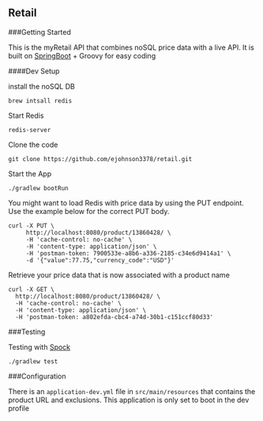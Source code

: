## Retail

###Getting Started

This is the myRetail API that combines noSQL price data with a live API.  It is built on [SpringBoot](https://spring.io/projects/spring-boot) + Groovy for easy coding

####Dev Setup

install the noSQL DB

```brew intsall redis```

Start Redis

````redis-server````

Clone the code

```git clone https://github.com/ejohnson3378/retail.git```

Start the App

```./gradlew bootRun```

You might want to load Redis with price data by using the PUT endpoint. Use the example below for the correct PUT body.

```shell script
curl -X PUT \
     http://localhost:8080/product/13860428/ \
     -H 'cache-control: no-cache' \
     -H 'content-type: application/json' \
     -H 'postman-token: 7900533e-a8b6-a336-2185-c34e6d9414a1' \
     -d '{"value":77.75,"currency_code":"USD"}'
```

Retrieve your price data that is now associated with a product name

```shell script
curl -X GET \
  http://localhost:8080/product/13860428/ \
  -H 'cache-control: no-cache' \
  -H 'content-type: application/json' \
  -H 'postman-token: a802efda-cbc4-a74d-30b1-c151ccf80d33'
```

###Testing

Testing with [Spock](http://spockframework.org/)

```./gradlew test```

###Configuration

 There is an `application-dev.yml` file in `src/main/resources` that contains the product URL and exclusions. 
 This application is only set to boot in the dev profile



